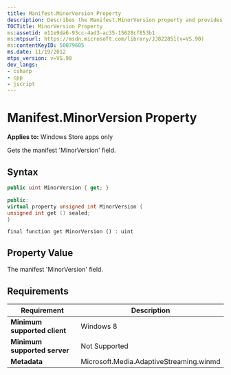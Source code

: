 ```yaml
---
title: Manifest.MinorVersion Property
description: Describes the Manifest.MinorVersion property and provides the property's syntax, property value, and requirements.
TOCTitle: MinorVersion Property
ms:assetid: e11e9da6-93cc-4ad3-ac35-15628cf853b1
ms:mtpsurl: https://msdn.microsoft.com/library/JJ822851(v=VS.90)
ms:contentKeyID: 50079605
ms.date: 11/19/2012
mtps_version: v=VS.90
dev_langs:
- csharp
- cpp
- jscript
---
```


# Manifest.MinorVersion Property

**Applies to:** Windows Store apps only

Gets the manifest 'MinorVersion' field.

## Syntax

```csharp
public uint MinorVersion { get; }
```

```cpp
public:
virtual property unsigned int MinorVersion {
unsigned int get () sealed;
}
```

```jscript
final function get MinorVersion () : uint
```

## Property Value

The manifest 'MinorVersion' field.

## Requirements

|Requirement|Description|
|--- |--- |
|**Minimum supported client**|Windows 8|
|**Minimum supported server**|Not Supported|
|**Metadata**|Microsoft.Media.AdaptiveStreaming.winmd|
